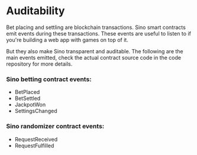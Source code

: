 # Auditability

Bet placing and settling are blockchain transactions. Sino smart contracts emit events during these transactions. These events are useful to listen to if you're building a web app with games on top of it.

But they also make Sino transparent and auditable. The following are the main events emitted, check the actual contract source code in the code repository for more details.

### Sino betting contract events:

* BetPlaced
* BetSettled
* JackpotWon
* SettingsChanged

### Sino randomizer contract events:

* RequestReceived
* RequestFulfilled
